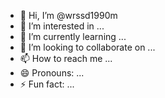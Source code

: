 - 👋 Hi, I’m @wrssd1990m
- 👀 I’m interested in ...
- 🌱 I’m currently learning ...
- 💞️ I’m looking to collaborate on ...
- 📫 How to reach me ...
- 😄 Pronouns: ...
- ⚡ Fun fact: ...

<!---
wrssd1990m/wrssd1990m is a ✨ special ✨ repository because its `README.md` (this file) appears on your GitHub profile.
You can click the Preview link to take a look at your changes.
--->
